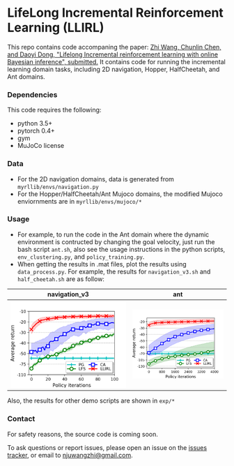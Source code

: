 # LifeLong Incremental Reinforcement Learning (LLIRL)

This repo contains code accompaning the paper: [Zhi Wang, Chunlin Chen, and Daoyi Dong, "Lifelong Incremental reinforcement learning with online Bayesian inference", submitted.]()
It contains code for running the incremental learning domain tasks, including 2D navigation, Hopper, HalfCheetah, and Ant domains.

### Dependencies
This code requires the following:
* python 3.5+
* pytorch 0.4+
* gym
* MuJoCo license

### Data
* For the 2D navigation domains, data is generated from `myrllib/envs/navigation.py`
* For the Hopper/HalfCheetah/Ant Mujoco domains, the modified Mujoco enviornments are in `myrllib/envs/mujoco/*`

### Usage 
* For example, to run the code in the Ant domain where the dynamic environment is contructed by changing the goal velocity, just run the bash script `ant.sh`, also see the usage instructions in the python scripts, `env_clustering.py`, and `policy_training.py`.
* When getting the results in .mat files, plot the results using `data_process.py`. For example, the results for `navigation_v3.sh` and `half_cheetah.sh` are as follow:

navigation_v3 | ant
------------ | -------------
![experimental results for navigation_v3 domain](https://github.com/HeyuanMingong/llirl/blob/master/exp/navigation_v3.png) | ![experimental results for ant domain](https://github.com/HeyuanMingong/llirl/blob/master/exp/cheetah.png)

Also, the results for other demo scripts are shown in `exp/*`

### Contact 
For safety reasons, the source code is coming soon.

To ask questions or report issues, please open an issue on the [issues tracker](https://github.com/HeyuanMingong/llirl/issues), or email to njuwangzhi@gmail.com.
 


